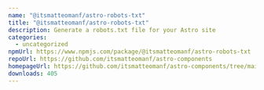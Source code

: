 ```yaml
---
name: "@itsmatteomanf/astro-robots-txt"
title: "@itsmatteomanf/astro-robots-txt"
description: Generate a robots.txt file for your Astro site
categories:
  - uncategorized
npmUrl: https://www.npmjs.com/package/@itsmatteomanf/astro-robots-txt
repoUrl: https://github.com/itsmatteomanf/astro-components
homepageUrl: https://github.com/itsmatteomanf/astro-components/tree/main/packages/astro-robots-txt#readme
downloads: 405
---
```

